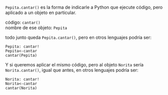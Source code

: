 `Pepita.cantar()` es la forma de indicarle  a  Python que ejecute código, pero aplicado a un objeto en particular.
 
 código: `cantar()`   
 nombre de ese objeto: `Pepita`   
 
 todo junto queda `Pepita.cantar()`, pero en otros lenguajes  podría ser:
 
 ```
 Pepita: cantar!
 Pepita<-cantar
 cantar(Pepita)
 ```

Y si queremos aplicar el mismo código, pero al  objeto `Norita` sería `Norita.cantar()`, igual que antes, en otros lenguajes  podría ser:
 
 ```
 Norita: cantar!
 Norita<-cantar
 cantar(Norita)
 ```